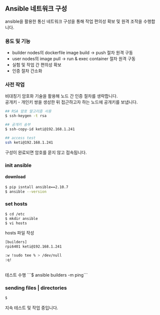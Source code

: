 ## Ansible 네트워크 구성
ansible을 활용한 통신 네트워크 구성을 통해 작업 편의성 확보 및 원격 조작을 수행합니다.<br>

### 용도 및 기능
- builder nodes의 dockerfile image build -> push 절차 원격 구동
- user nodes의 image pull -> run & exec container 절차 원격 구동
- 실험 및 작업 간 편의성 확보
- 인증 절차 간소화

### 사전 작업
비대칭기 암호화 기술을 활용해 노드 간 인증 절차를 생략합니다.<br>
공개키 - 개인키 쌍을 생성한 뒤 접근하고자 하는 노드에 공개키를 보냅니다.<br>
```bash
## RSA 암호 알고리즘 사용
$ ssh-keygen -t rsa

## 공개키 송부
$ ssh-copy-id keti@192.168.1.241

## access test
ssh keti@192.168.1.241
```
구성이 완료되면 암호를 묻지 않고 접속됩니다.

### init ansible

#### download
```bash
$ pip isntall ansible==2.10.7
$ ansible --version
```
### set hosts
```bash
$ cd /etc
$ mkdir ansible
$ vi hosts
```
hosts 파일 작성
```bash
[builders]
rpi6401 keti@192.168.1.241

:w !sudo tee % > /dev/null
:q!
```
<br>
테스트 수행
```$ ansible builders -m ping```<br>

### sending files | directories
```bash
$ 
```

지속 테스트 및 작업 중입니다.
